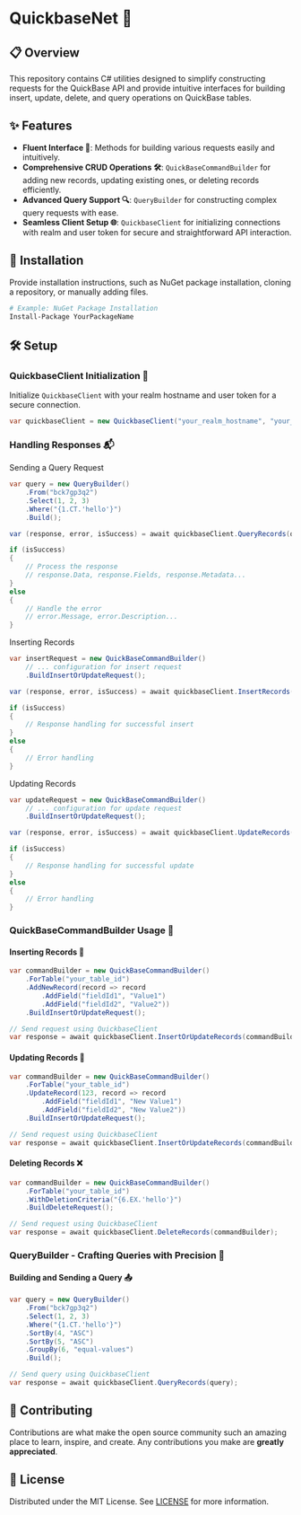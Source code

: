 # QuickbaseNet 🚀

## 📋 Overview

This repository contains C# utilities designed to simplify constructing requests for the QuickBase API and provide intuitive interfaces for building insert, update, delete, and query operations on QuickBase tables.

## ✨ Features

- **Fluent Interface 🌊**: Methods for building various requests easily and intuitively.
- **Comprehensive CRUD Operations 🛠️**: `QuickBaseCommandBuilder` for adding new records, updating existing ones, or deleting records efficiently.
- **Advanced Query Support 🔍**: `QueryBuilder` for constructing complex query requests with ease.
- **Seamless Client Setup 🌐**: `QuickbaseClient` for initializing connections with realm and user token for secure and straightforward API interaction.

## 💾 Installation

Provide installation instructions, such as NuGet package installation, cloning a repository, or manually adding files.

```bash
# Example: NuGet Package Installation
Install-Package YourPackageName
```

## 🛠️ Setup

### QuickbaseClient Initialization 🌟

Initialize `QuickbaseClient` with your realm hostname and user token for a secure connection.

```csharp
var quickbaseClient = new QuickbaseClient("your_realm_hostname", "your_user_token");
```
### Handling Responses 📬
Sending a Query Request
```csharp
var query = new QueryBuilder()
    .From("bck7gp3q2")
    .Select(1, 2, 3)
    .Where("{1.CT.'hello'}")
    .Build();

var (response, error, isSuccess) = await quickbaseClient.QueryRecords(query);

if (isSuccess)
{
    // Process the response
    // response.Data, response.Fields, response.Metadata...
}
else
{
    // Handle the error
    // error.Message, error.Description...
}
```

Inserting Records
```csharp
var insertRequest = new QuickBaseCommandBuilder()
    // ... configuration for insert request
    .BuildInsertOrUpdateRequest();

var (response, error, isSuccess) = await quickbaseClient.InsertRecords(insertRequest);

if (isSuccess)
{
    // Response handling for successful insert
}
else
{
    // Error handling
}
```

Updating Records
```csharp
var updateRequest = new QuickBaseCommandBuilder()
    // ... configuration for update request
    .BuildInsertOrUpdateRequest();

var (response, error, isSuccess) = await quickbaseClient.UpdateRecords(updateRequest);

if (isSuccess)
{
    // Response handling for successful update
}
else
{
    // Error handling
}
```

### QuickBaseCommandBuilder Usage 🧩

#### Inserting Records 💾

```csharp
var commandBuilder = new QuickBaseCommandBuilder()
    .ForTable("your_table_id")
    .AddNewRecord(record => record
        .AddField("fieldId1", "Value1")
        .AddField("fieldId2", "Value2"))
    .BuildInsertOrUpdateRequest();

// Send request using QuickbaseClient
var response = await quickbaseClient.InsertOrUpdateRecords(commandBuilder);
```

#### Updating Records 🔄

```csharp
var commandBuilder = new QuickBaseCommandBuilder()
    .ForTable("your_table_id")
    .UpdateRecord(123, record => record
        .AddField("fieldId1", "New Value1")
        .AddField("fieldId2", "New Value2"))
    .BuildInsertOrUpdateRequest();

// Send request using QuickbaseClient
var response = await quickbaseClient.InsertOrUpdateRecords(commandBuilder);
```

#### Deleting Records ❌

```csharp
var commandBuilder = new QuickBaseCommandBuilder()
    .ForTable("your_table_id")
    .WithDeletionCriteria("{6.EX.'hello'}")
    .BuildDeleteRequest();

// Send request using QuickbaseClient
var response = await quickbaseClient.DeleteRecords(commandBuilder);
```

### QueryBuilder - Crafting Queries with Precision 🔎

#### Building and Sending a Query 📤

```csharp
var query = new QueryBuilder()
    .From("bck7gp3q2")
    .Select(1, 2, 3)
    .Where("{1.CT.'hello'}")
    .SortBy(4, "ASC")
    .SortBy(5, "ASC")
    .GroupBy(6, "equal-values")
    .Build();

// Send query using QuickbaseClient
var response = await quickbaseClient.QueryRecords(query);
```

## 👐 Contributing
Contributions are what make the open source community such an amazing place to learn, inspire, and create. Any contributions you make are **greatly appreciated**.

## 📜 License

Distributed under the MIT License. See [LICENSE](https://github.com/ducksoop/quickbase-net/blob/master/LICENSE.txt) for more information.
